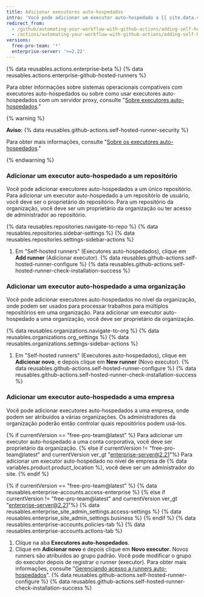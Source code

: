 ```yaml
---
title: Adicionar executores auto-hospedados
intro: 'Você pode adicionar um executor auto-hospedado a {{ site.data.variables.product.prodname_actions }}.'
redirect_from:
  - /github/automating-your-workflow-with-github-actions/adding-self-hosted-runners
  - /actions/automating-your-workflow-with-github-actions/adding-self-hosted-runners
versions:
  free-pro-team: '*'
  enterprise-server: '>=2.22'
---
```


{% data reusables.actions.enterprise-beta %}
{% data reusables.actions.enterprise-github-hosted-runners %}

Para obter informações sobre sistemas operacionais compatíveis com executores auto-hospedados ou sobre como usar executores auto-hospedados com um servidor proxy, consulte "[Sobre executores auto-hospedados](/github/automating-your-workflow-with-github-actions/about-self-hosted-runners)."

{% warning %}

**Aviso:** {% data reusables.github-actions.self-hosted-runner-security %}

Para obter mais informações, consulte "[Sobre os executores auto-hospedados](/github/automating-your-workflow-with-github-actions/about-self-hosted-runners#self-hosted-runner-security-with-public-repositories)."

{% endwarning %}

### Adicionar um executor auto-hospedado a um repositório

Você pode adicionar executores auto-hospedados a um único repositório. Para adicionar um executor auto-hospedado a um repositório de usuário, você deve ser o proprietário do repositório. Para um repositório da organização, você deve ser um proprietário da organização ou ter acesso de administrador ao repositório.

{% data reusables.repositories.navigate-to-repo %}
{% data reusables.repositories.sidebar-settings %}
{% data reusables.repositories.settings-sidebar-actions %}
1. Em "Self-hosted runners" (Executores auto-hospedados), clique em **Add runner** (Adicionar executor).
{% data reusables.github-actions.self-hosted-runner-configure %}
{% data reusables.github-actions.self-hosted-runner-check-installation-success %}

### Adicionar um executor auto-hospedado a uma organização

Você pode adicionar executores auto-hospedados no nível da organização, onde podem ser usados para processar trabalhos para múltiplos repositórios em uma organização. Para adicionar um executor auto-hospedado a uma organização, você deve ser proprietário da organização.

{% data reusables.organizations.navigate-to-org %}
{% data reusables.organizations.org_settings %}
{% data reusables.organizations.settings-sidebar-actions %}
1. Em "Self-hosted runners" (Executores auto-hospedados), clique em **Adicionar novo**, e depois clique em **New runner** (Novo executor).
{% data reusables.github-actions.self-hosted-runner-configure %}
{% data reusables.github-actions.self-hosted-runner-check-installation-success %}

### Adicionar um executor auto-hospedado a uma empresa

Você pode adicionar executores auto-hospedados a uma empresa, onde podem ser atribuídos a várias organizações. Os administradores da organização poderão então controlar quais repositórios podem usá-los.

{% if currentVersion == "free-pro-team@latest" %}
Para adicionar um executor auto-hospedado a uma conta corporativa, você deve ser proprietário da organização.
{% else if currentVersion != "free-pro-team@latest" and currentVersion ver_gt "enterprise-server@2.21"%}
Para adicionar um executor auto-hospedado no nível de empresa de
{% data variables.product.product_location %}, você deve ser um administrador do site.
{% endif %}

{% if currentVersion == "free-pro-team@latest" %}
{% data reusables.enterprise-accounts.access-enterprise %}
{% else if currentVersion != "free-pro-team@latest" and currentVersion ver_gt "enterprise-server@2.21"%}
{% data reusables.enterprise_site_admin_settings.access-settings %}
{% data reusables.enterprise_site_admin_settings.business %}
{% endif %}
{% data reusables.enterprise-accounts.policies-tab %}
{% data reusables.enterprise-accounts.actions-tab %}
1. Clique na aba **Executores auto-hospedados**.
1. Clique em **Adicionar novo** e depois clique em **Novo executor**. Novos runners são atribuídos ao grupo padrão. Você pode modificar o grupo do executor depois de registrar o runner (executor). Para obter mais informações, consulte "[Gerenciando acesso a runners auto-hospedados](/actions/hosting-your-own-runners/managing-access-to-self-hosted-runners-using-groups#moving-a-self-hosted-runner-to-a-group)".
{% data reusables.github-actions.self-hosted-runner-configure %}
{% data reusables.github-actions.self-hosted-runner-check-installation-success %}

